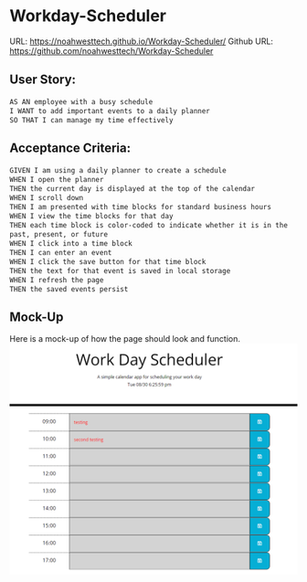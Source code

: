# Workday-Scheduler

URL: https://noahwesttech.github.io/Workday-Scheduler/
Github URL: https://github.com/noahwesttech/Workday-Scheduler

## User Story: 
```
AS AN employee with a busy schedule
I WANT to add important events to a daily planner
SO THAT I can manage my time effectively
```

## Acceptance Criteria:
```
GIVEN I am using a daily planner to create a schedule
WHEN I open the planner
THEN the current day is displayed at the top of the calendar
WHEN I scroll down
THEN I am presented with time blocks for standard business hours
WHEN I view the time blocks for that day
THEN each time block is color-coded to indicate whether it is in the past, present, or future
WHEN I click into a time block
THEN I can enter an event
WHEN I click the save button for that time block
THEN the text for that event is saved in local storage
WHEN I refresh the page
THEN the saved events persist
```

## Mock-Up
Here is a mock-up of how the page should look and function.
![Page in action](./assets/images/mockup.png)